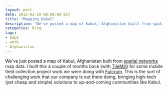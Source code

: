 ```yaml
---
layout: post
date: 2012-02-29 08:00:00 EST
title: "Mapping Kabul"
description: "We've posted a map of Kabul, Afghanistan built from spatial networks GIS data."
categories: blog
tags:
- maps
- work
- Afghanistan
---
```


We've just posted a map of Kabul, Afghanistan built from [spatial networks](https://www.spatialnetworks.com) map data. I built this a couple of months back (with [TileMill](https://www.mapbox.com/tilemill)) for some mobile field collection project work we were doing with [Fulcrum](https://www.fulcrumapp.com/). This is the sort of challenging work that our company is out there doing, bringing high-tech (yet cheap and simple) solutions to up-and-coming communities like Kabul.
